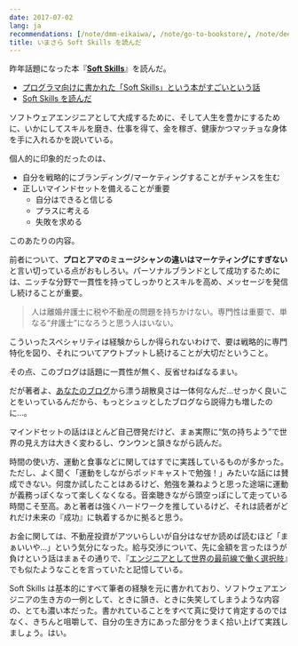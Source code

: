 ```yaml
---
date: 2017-07-02
lang: ja
recommendations: [/note/dmm-eikaiwa/, /note/go-to-bookstore/, /note/deep-work/]
title: いまさら Soft Skills を読んだ
---
```


昨年話題になった本『**[Soft Skills](https://www.amazon.co.jp/dp/B01GDS0994/)**』を読んだ。

- [プログラマ向けに書かれた「Soft Skills」という本がすごいという話](http://d.hatena.ne.jp/higepon/20150921/1442843666)
- [Soft Skills を読んだ](https://bellflower.dodgson.org/soft-skills-%E3%82%92%E8%AA%AD%E3%82%93%E3%81%A0-2e64c7ee2747)

ソフトウェアエンジニアとして大成するために、そして人生を豊かにするために、いかにしてスキルを磨き、仕事を得て、金を稼ぎ、健康かつマッチョな身体を手に入れるかを説いている。

個人的に印象的だったのは、

- 自分を戦略的にブランディング/マーケティングすることがチャンスを生む
- 正しいマインドセットを備えることが重要
	- 自分はできると信じる
	- プラスに考える
	- 失敗を求める
	
このあたりの内容。

前者について、**プロとアマのミュージシャンの違いはマーケティングにすぎない**と言い切っている点がおもしろい。パーソナルブランドとして成功するためには、ニッチな分野で一貫性を持ってしっかりとスキルを高め、メッセージを発信し続けることが重要。

> 人は離婚弁護士に税や不動産の問題を持ちかけない。専門性は重要で、単なる“弁護士”になろうと思う人はいない。

こういったスペシャリティは経験からしか得られないわけで、要は戦略的に専門特化を図り、それについてアウトプットし続けることが大切だということ。

その点、このブログは話題に一貫性が無く、反省せねばなるまい。

だが著者よ、[あなたのブログ](https://simpleprogrammer.com/)から漂う胡散臭さは一体何なんだ…せっかく良いことをいっているんだから、もっとシュッとしたブログなら説得力も増したのに…。

マインドセットの話はほとんど自己啓発だけど、まぁ実際に“気の持ちよう”で世界の見え方は大きく変わるし、ウンウンと頷きながら読んだ。

時間の使い方、運動と食事などに関してはすでに実践しているものが多かった。ただし、よく聞く「運動をしながらポッドキャストで勉強！」みたいな話には賛成できない。何度か試したことはあるけど、勉強を兼ねようと思った途端に運動が義務っぽくなって楽しくなくなる。音楽聴きながら頭空っぽにして走っている時間こそ至高。あと著者は強くハードワークを推しているけど、それは読者がどれだけ未来の『成功』に執着するかに拠ると思う。

お金に関しては、不動産投資がアツいらしいが自分はなぜか読めば読むほど「まぁいいや…」という気分になった。給与交渉について、先に金額を言ったほうが負けという話はまぁその通りで、『[エンジニアとして世界の最前線で働く選択肢](https://www.amazon.co.jp/dp/B01626P712)』でも似たようなことを言っていたと記憶している。

Soft Skills は基本的にすべて筆者の経験を元に書かれており、ソフトウェアエンジニアの生き方の一例として、ときに頷き、ときに失笑してしまうような内容の、とても濃い本だった。書かれていることをすべて真に受けて肯定するのではなく、きちんと咀嚼して、自分の生き方にあった部分をうまく拾い上げて実践しましょう。はい。